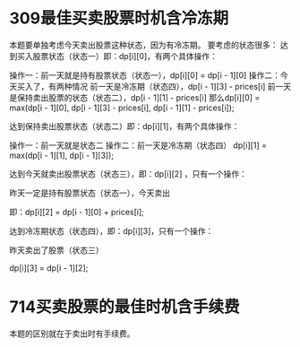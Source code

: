 # 309最佳买卖股票时机含冷冻期
本题要单独考虑今天卖出股票这种状态，因为有冷冻期。
要考虑的状态很多：
达到买入股票状态（状态一）即：dp[i][0]，有两个具体操作：

操作一：前一天就是持有股票状态（状态一），dp[i][0] = dp[i - 1][0]
操作二：今天买入了，有两种情况
前一天是冷冻期（状态四），dp[i - 1][3] - prices[i]
前一天是保持卖出股票的状态（状态二），dp[i - 1][1] - prices[i]
那么dp[i][0] = max(dp[i - 1][0], dp[i - 1][3] - prices[i], dp[i - 1][1] - prices[i]);

达到保持卖出股票状态（状态二）即：dp[i][1]，有两个具体操作：

操作一：前一天就是状态二
操作二：前一天是冷冻期（状态四）
dp[i][1] = max(dp[i - 1][1], dp[i - 1][3]);

达到今天就卖出股票状态（状态三），即：dp[i][2] ，只有一个操作：

昨天一定是持有股票状态（状态一），今天卖出

即：dp[i][2] = dp[i - 1][0] + prices[i];

达到冷冻期状态（状态四），即：dp[i][3]，只有一个操作：

昨天卖出了股票（状态三）

dp[i][3] = dp[i - 1][2];

# 714买卖股票的最佳时机含手续费
本题的区别就在于卖出时有手续费。